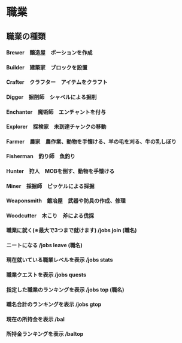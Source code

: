 # 職業

## 職業の種類 　



#### Brewer　醸造屋　ポーションを作成 　

#### Builder　建築家　ブロックを設置 　

#### Crafter　クラフター　アイテムをクラフト 　

#### Digger　掘削師　シャベルによる掘削 　

#### Enchanter　魔術師　エンチャントを付与 　

#### Explorer　探検家　未到達チャンクの移動 　

#### Farmer　農家　農作業、動物を手懐ける、羊の毛を刈る、牛の乳しぼり 　

#### Fisherman　釣り師　魚釣り 　

#### Hunter　狩人　MOBを倒す、動物を手懐ける 　

#### Miner　採掘師　ピッケルによる採掘 　

#### Weaponsmith　鍛冶屋　武器や防具の作成、修理 　

#### Woodcutter　木こり　斧による伐採



#### 職業に就く(※最大で3つまで就けます) /jobs join (職名) 　

#### ニートになる /jobs leave (職名) 　

#### 現在就いている職業レベルを表示 /jobs stats 　

#### 職業クエストを表示 /jobs quests 　

#### 指定した職業のランキングを表示 /jobs top (職名) 　

#### 職名合計のランキングを表示 /jobs gtop 　

#### 現在の所持金を表示 /bal 　

#### 所持金ランキングを表示 /baltop
